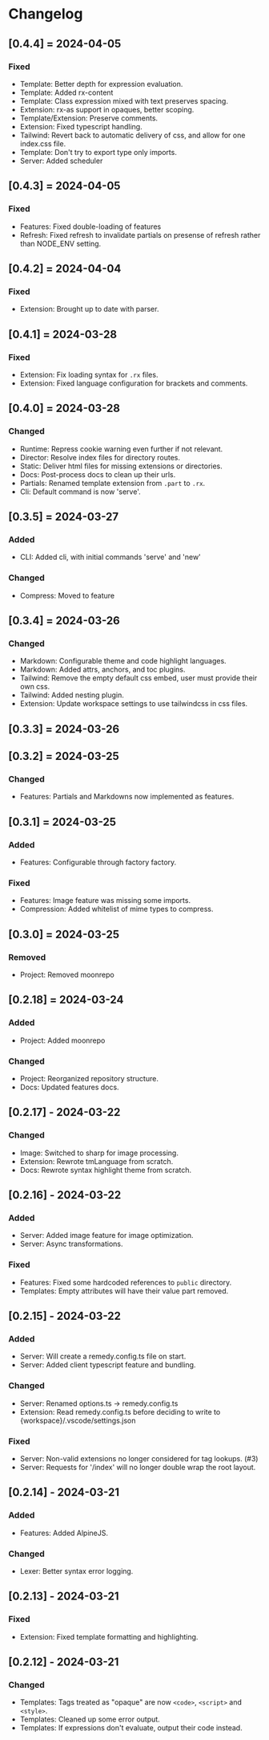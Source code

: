 # Changelog

## [0.4.4] = 2024-04-05
### Fixed
- Template: Better depth for expression evaluation.
- Template: Added rx-content
- Template: Class expression mixed with text preserves spacing.
- Extension: rx-as support in opaques, better scoping.
- Template/Extension: Preserve comments.
- Extension: Fixed typescript handling.
- Tailwind: Revert back to automatic delivery of css, and allow for one index.css file.
- Template: Don't try to export type only imports.
- Server: Added scheduler

## [0.4.3] = 2024-04-05
### Fixed
- Features: Fixed double-loading of features
- Refresh: Fixed refresh to invalidate partials on presense of refresh rather than NODE_ENV setting.

## [0.4.2] = 2024-04-04
### Fixed
- Extension: Brought up to date with parser.

## [0.4.1] = 2024-03-28
### Fixed
- Extension: Fix loading syntax for `.rx` files.
- Extension: Fixed language configuration for brackets and comments.

## [0.4.0] = 2024-03-28
### Changed
- Runtime: Repress cookie warning even further if not relevant.
- Director: Resolve index files for directory routes.
- Static: Deliver html files for missing extensions or directories.
- Docs: Post-process docs to clean up their urls.
- Partials: Renamed template extension from `.part` to `.rx`.
- Cli: Default command is now 'serve'.

## [0.3.5] = 2024-03-27
### Added
- CLI: Added cli, with initial commands 'serve' and 'new'
### Changed
- Compress: Moved to feature

## [0.3.4] = 2024-03-26
### Changed
- Markdown: Configurable theme and code highlight languages.
- Markdown: Added attrs, anchors, and toc plugins.
- Tailwind: Remove the empty default css embed, user must provide their own css.
- Tailwind: Added nesting plugin.
- Extension: Update workspace settings to use tailwindcss in css files.

## [0.3.3] = 2024-03-26

## [0.3.2] = 2024-03-25
### Changed
- Features: Partials and Markdowns now implemented as features.

## [0.3.1] = 2024-03-25
### Added
- Features: Configurable through factory factory.

### Fixed
- Features: Image feature was missing some imports.
- Compression: Added whitelist of mime types to compress.

## [0.3.0] = 2024-03-25
### Removed
- Project: Removed moonrepo

## [0.2.18] = 2024-03-24
### Added
- Project: Added moonrepo

### Changed
- Project: Reorganized repository structure.
- Docs: Updated features docs.

## [0.2.17] - 2024-03-22
### Changed
- Image: Switched to sharp for image processing.
- Extension: Rewrote tmLanguage from scratch.
- Docs: Rewrote syntax highlight theme from scratch.

## [0.2.16] - 2024-03-22
### Added
- Server: Added image feature for image optimization.
- Server: Async transformations.

### Fixed
- Features: Fixed some hardcoded references to `public` directory.
- Templates: Empty attributes will have their value part removed.

## [0.2.15] - 2024-03-22
### Added
- Server: Will create a remedy.config.ts file on start.
- Server: Added client typescript feature and bundling.
### Changed
- Server: Renamed options.ts -> remedy.config.ts
- Extension: Read remedy.config.ts before deciding to write to {workspace}/.vscode/settings.json
### Fixed
- Server: Non-valid extensions no longer considered for tag lookups. (#3)
- Server: Requests for '/index' will no longer double wrap the root layout.


## [0.2.14] - 2024-03-21
### Added
- Features: Added AlpineJS.
### Changed
- Lexer: Better syntax error logging.


## [0.2.13] - 2024-03-21
### Fixed
- Extension: Fixed template formatting and highlighting.


## [0.2.12] - 2024-03-21
### Changed
- Templates: Tags treated as "opaque" are now `<code>`, `<script>` and `<style>`.
- Templates: Cleaned up some error output.
- Templates: If expressions don't evaluate, output their code instead.
